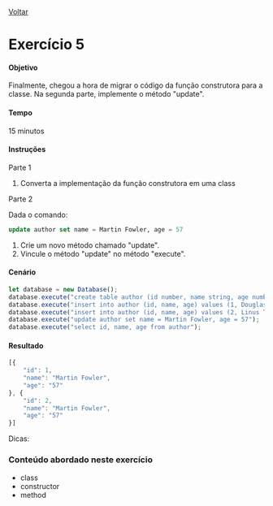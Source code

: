 [Voltar](../README.md)

# Exercício 5

#### Objetivo
Finalmente, chegou a hora de migrar o código da função construtora para a classe. Na segunda parte, implemente o método "update".

#### Tempo
15 minutos

#### Instruções

Parte 1

1. Converta a implementação da função construtora em uma class

Parte 2

Dada o comando: 

```sql
update author set name = Martin Fowler, age = 57
```

1. Crie um novo método chamado "update".
2. Vincule o método "update" no método "execute".

#### Cenário

```javascript
let database = new Database();
database.execute("create table author (id number, name string, age number, city string, state string, country string)");
database.execute("insert into author (id, name, age) values (1, Douglas Crockford, 62)");
database.execute("insert into author (id, name, age) values (2, Linus Torvalds, 47)");
database.execute("update author set name = Martin Fowler, age = 57");
database.execute("select id, name, age from author");
```

#### Resultado

```javascript
[{
	"id": 1,
	"name": "Martin Fowler",
	"age": "57"
}, {
	"id": 2,
	"name": "Martin Fowler",
	"age": "57"
}]
```

Dicas:

### Conteúdo abordado neste exercício

* class
* constructor
* method